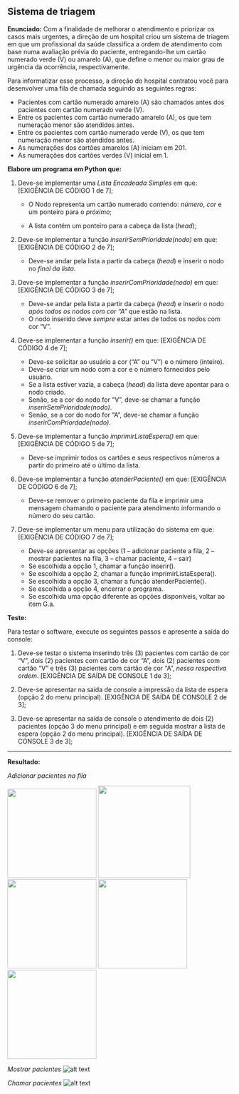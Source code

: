 ## Sistema de triagem

**Enunciado:** Com a finalidade de melhorar o atendimento e priorizar os casos mais urgentes, a direção de um hospital criou um sistema de triagem em que um profissional da saúde classifica a ordem de atendimento com base numa avaliação prévia do paciente, entregando-lhe um cartão numerado verde (V) ou amarelo (A), que define o menor ou maior grau de urgência da ocorrência, respectivamente.

Para informatizar esse processo, a direção do hospital contratou você para desenvolver uma fila de chamada seguindo as seguintes regras: 

* Pacientes com cartão numerado amarelo (A) são chamados antes dos pacientes com cartão numerado verde (V).
* Entre os pacientes com cartão numerado amarelo (A), os que tem numeração menor são atendidos antes. 
* Entre os pacientes com cartão numerado verde (V), os que tem numeração menor são atendidos antes. 
* As numerações dos cartões amarelos (A) iniciam em 201. 
* As numerações dos cartões verdes (V) inicial em 1. 


**Elabore um programa em Python que:**

1. Deve-se implementar uma *Lista Encadeada Simples* em que: [EXIGÊNCIA DE CÓDIGO 1 de 7]; 
    - O Nodo representa um cartão numerado contendo: *número*, *cor* e um ponteiro para o *próximo*; 

    - A lista contém um ponteiro para a cabeça da lista (*head*); 

 2. Deve-se implementar a função *inserirSemPrioridade(nodo)* em que: [EXIGÊNCIA DE CÓDIGO 2 de 7]; 

    - Deve-se andar pela lista a partir da cabeça (*head*) e inserir o nodo no *final da lista*. 

 3. Deve-se implementar a função *inserirComPrioridade(nodo)* em que: [EXIGÊNCIA DE CÓDIGO 3 de 7]; 

    - Deve-se andar pela lista a partir da cabeça (*head*) e inserir o nodo *após todos os nodos com cor “A”* que estão na lista. 
    - O nodo inserido deve *sempre* estar antes de todos os nodos com cor “V”. 

 4. Deve-se implementar a função *inserir()* em que: [EXIGÊNCIA DE CÓDIGO 4 de 7]; 

    - Deve-se solicitar ao usuário a cor (“A” ou “V”) e o número (inteiro). 
    - Deve-se criar um nodo com a cor e o número fornecidos pelo usuário. 
    - Se a lista estiver vazia, a cabeça (*head*) da lista deve apontar para o nodo criado. 
    - Senão, se a cor do nodo for “V”, deve-se chamar a função *inserirSemPrioridade(nodo)*. 
    - Senão, se a cor do nodo for “A”, deve-se chamar a função *inserirComPriordade(nodo)*. 

 5. Deve-se implementar a função *imprimirListaEspera()* em que: [EXIGÊNCIA DE CÓDIGO 5 de 7]; 

    - Deve-se imprimir todos os cartões e seus respectivos números a partir do primeiro até o último da lista. 

 6. Deve-se implementar a função *atenderPaciente()* em que: [EXIGÊNCIA DE CÓDIGO 6 de 7]; 

    - Deve-se remover o primeiro paciente da fila e imprimir uma mensagem chamando o paciente para atendimento informando o número do seu cartão. 

 7. Deve-se implementar um menu para utilização do sistema em que: [EXIGÊNCIA DE CÓDIGO 7 de 7]; 

    - Deve-se apresentar as opções (1 – adicionar paciente a fila, 2 – mostrar pacientes na fila, 3 – chamar paciente, 4 – sair) 
    - Se escolhida a opção 1, chamar a função inserir(). 
    - Se escolhida a opção 2, chamar a função imprimirListaEspera(). 
    - Se escolhida a opção 3, chamar a função atenderPaciente(). 
    - Se escolhida a opção 4, encerrar o programa. 
    - Se escolhida uma opção diferente as opções disponíveis, voltar ao item G.a. 

 
**Teste:**

Para testar o software, execute os seguintes passos e apresente a saída do console: 

1. Deve-se testar o sistema inserindo três (3) pacientes com cartão de cor “V”, dois (2) pacientes com cartão de cor “A”, dois (2) pacientes com cartão “V” e três (3) pacientes com cartão de cor “A”, *nessa respectiva ordem*. [EXIGÊNCIA DE SAÍDA DE CONSOLE 1 de 3]; 

2. Deve-se apresentar na saída de console a impressão da lista de espera (opção 2 do menu principal). [EXIGÊNCIA DE SAÍDA DE CONSOLE 2 de 3];   

3. Deve-se apresentar na saída de console o atendimento de dois (2) pacientes (opção 3 do menu principal) e em seguida mostrar a lista de espera (opção 2 do menu principal). [EXIGÊNCIA DE SAÍDA DE CONSOLE 3 de 3];

---

**Resultado:**

*Adicionar pacientes na fila*
<div>
<img src="image.png" width="200px">
<img src="image-1.png" width="207px">
<img src="image-2.png" width="200px">
<img src="image-3.png" width="200px">
<img src="image-4.png" width="200px">
</div>

*Mostrar pacientes*
![alt text](image-5.png)

*Chamar pacientes*
![alt text](image-6.png)